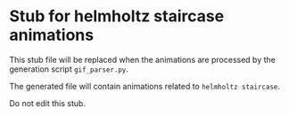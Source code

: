 
# Stub for helmholtz staircase animations

This stub file will be replaced when the animations are processed
by the generation script `gif_parser.py`.

The generated file will contain animations related to `helmholtz staircase`.

Do not edit this stub.
